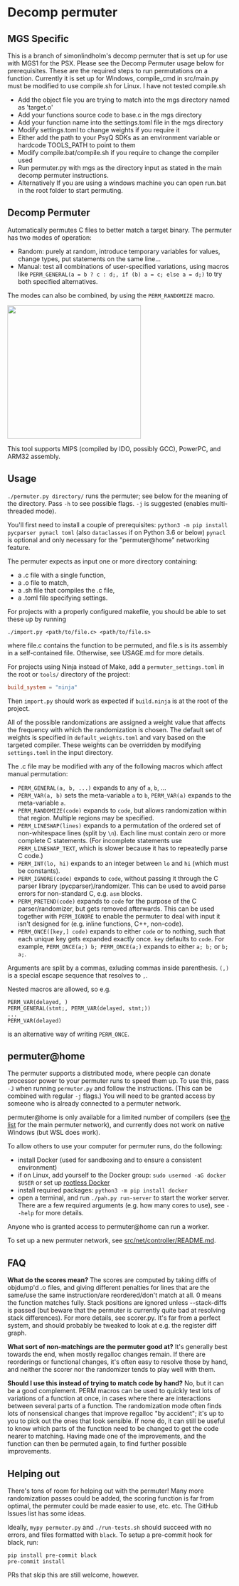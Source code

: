 
# Decomp permuter

## MGS Specific  

This is a branch of simonlindholm's decomp permuter that is set up for use with MGS1 for the PSX.  Please see the Decomp Permuter usage below for prerequisites. These are the required steps to run permutations on a function. Currently it is set up for Windows, compile_cmd in src/main.py must be modified to use compile.sh for Linux. I have not tested compile.sh

- Add the object file you are trying to match into the mgs directory named as 'target.o'
- Add your functions source code to base.c in the mgs directory
- Add your function name into the settings.toml file in the mgs directory
- Modify settings.toml to change weights if you require it
- Either add the path to your PsyQ SDKs as an environment variable or hardcode TOOLS_PATH to point to them
- Modify compile.bat/compile.sh if you require to change the compiler used 
- Run permuter.py with mgs as the directory input as stated in the main decomp permuter instructions.
- Alternatively If you are using a windows machine you can open run.bat in the root folder to start permuting.

## Decomp Permuter

Automatically permutes C files to better match a target binary. The permuter has two modes of operation:
- Random: purely at random, introduce temporary variables for values, change types, put statements on the same line...
- Manual: test all combinations of user-specified variations, using macros like `PERM_GENERAL(a = b ? c : d;, if (b) a = c; else a = d;)` to try both specified alternatives.

The modes can also be combined, by using the `PERM_RANDOMIZE` macro.

[<img src="https://asciinema.org/a/232846.svg" height="300">](https://asciinema.org/a/232846)

This tool supports MIPS (compiled by IDO, possibly GCC), PowerPC, and ARM32 assembly.

## Usage

`./permuter.py directory/` runs the permuter; see below for the meaning of the directory.
Pass `-h` to see possible flags. `-j` is suggested (enables multi-threaded mode).

You'll first need to install a couple of prerequisites: `python3 -m pip install pycparser pynacl toml` (also `dataclasses` if on Python 3.6 or below)
`pynacl` is optional and only necessary for the "permuter@home" networking feature.

The permuter expects as input one or more directory containing:
  - a .c file with a single function,
  - a .o file to match,
  - a .sh file that compiles the .c file,
  - a .toml file specifying settings.

For projects with a properly configured makefile, you should be able to set these up by running
```
./import.py <path/to/file.c> <path/to/file.s>
```
where file.c contains the function to be permuted, and file.s is its assembly in a self-contained file.
Otherwise, see USAGE.md for more details.

For projects using Ninja instead of Make, add a `permuter_settings.toml` in the root or `tools/` directory of the project:
```toml
build_system = "ninja"
```
Then `import.py` should work as expected if `build.ninja` is at the root of the project.

All of the possible randomizations are assigned a weight value that affects the frequency with which the randomization is chosen.
The default set of weights is specified in `default_weights.toml` and vary based on the targeted compiler.
These weights can be overridden by modifying `settings.toml` in the input directory.

The .c file may be modified with any of the following macros which affect manual permutation:

- `PERM_GENERAL(a, b, ...)` expands to any of `a`, `b`, ...
- `PERM_VAR(a, b)` sets the meta-variable `a` to `b`, `PERM_VAR(a)` expands to the meta-variable `a`.
- `PERM_RANDOMIZE(code)` expands to `code`, but allows randomization within that region. Multiple regions may be specified.
- `PERM_LINESWAP(lines)` expands to a permutation of the ordered set of non-whitespace lines (split by `\n`). Each line must contain zero or more complete C statements. (For incomplete statements use `PERM_LINESWAP_TEXT`, which is slower because it has to repeatedly parse C code.)
- `PERM_INT(lo, hi)` expands to an integer between `lo` and `hi` (which must be constants).
- `PERM_IGNORE(code)` expands to `code`, without passing it through the C parser library (pycparser)/randomizer. This can be used to avoid parse errors for non-standard C, e.g. `asm` blocks.
- `PERM_PRETEND(code)` expands to `code` for the purpose of the C parser/randomizer, but gets removed afterwards. This can be used together with `PERM_IGNORE` to enable the permuter to deal with input it isn't designed for (e.g. inline functions, C++, non-code).
- `PERM_ONCE([key,] code)` expands to either `code` or to nothing, such that each unique key gets expanded exactly once. `key` defaults to `code`. For example, `PERM_ONCE(a;) b; PERM_ONCE(a;)` expands to either `a; b;` or `b; a;`.

Arguments are split by a commas, exluding commas inside parenthesis. `(,)` is a special escape sequence that resolves to `,`. 

Nested macros are allowed, so e.g.
```
PERM_VAR(delayed, )
PERM_GENERAL(stmt;, PERM_VAR(delayed, stmt;))
...
PERM_VAR(delayed)
```
is an alternative way of writing `PERM_ONCE`.

## permuter@home

The permuter supports a distributed mode, where people can donate processor power to your permuter runs to speed them up.
To use this, pass `-J` when running `permuter.py` and follow the instructions.
(This can be combined with regular `-j` flags.)
You will need to be granted access by someone who is already connected to a permuter network.

permuter@home is only available for a limited number of compilers
(see [the list](https://github.com/decompals/pah-docker) for the main permuter network),
and currently does not work on native Windows (but WSL does work).

To allow others to use your computer for permuter runs, do the following:

- install Docker (used for sandboxing and to ensure a consistent environment)
- if on Linux, add yourself to the Docker group: `sudo usermod -aG docker $USER`
  or set up [rootless Docker](https://docs.docker.com/engine/security/rootless/)
- install required packages: `python3 -m pip install docker`
- open a terminal, and run `./pah.py run-server` to start the worker server.
  There are a few required arguments (e.g. how many cores to use), see `--help` for more details.

Anyone who is granted access to permuter@home can run a worker.

To set up a new permuter network, see [src/net/controller/README.md](./src/net/controller/README.md).

## FAQ

**What do the scores mean?** The scores are computed by taking diffs of objdump'd .o
files, and giving different penalties for lines that are the same/use the same
instruction/are reordered/don't match at all. 0 means the function matches fully.
Stack positions are ignored unless --stack-diffs is passed (but beware that the
permuter is currently quite bad at resolving stack differences). For more details,
see scorer.py. It's far from a perfect system, and should probably be tweaked to
look at e.g. the register diff graph.

**What sort of non-matchings are the permuter good at?** It's generally best towards
the end, when mostly regalloc changes remain. If there are reorderings or functional
changes, it's often easy to resolve those by hand, and neither the scorer nor the
randomizer tends to play well with them.

**Should I use this instead of trying to match code by hand?** No, but it can be a good
complement. PERM macros can be used to quickly test lots of variations of a function at
once, in cases where there are interactions between several parts of a function.
The randomization mode often finds lots of nonsensical changes that improve regalloc
"by accident"; it's up to you to pick out the ones that look sensible. If none do,
it can still be useful to know which parts of the function need to be changed to get the
code nearer to matching. Having made one of the improvements, and the function can then be
permuted again, to find further possible improvements.

## Helping out

There's tons of room for helping out with the permuter!
Many more randomization passes could be added, the scoring function is far from optimal,
the permuter could be made easier to use, etc. etc. The GitHub Issues list has some ideas.

Ideally, `mypy permuter.py` and `./run-tests.sh` should succeed with no errors, and files
formatted with `black`. To setup a pre-commit hook for black, run:
```
pip install pre-commit black
pre-commit install
```
PRs that skip this are still welcome, however.

